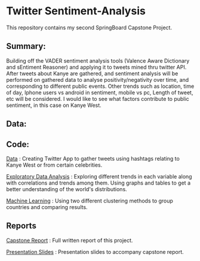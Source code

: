 # Twitter Sentiment-Analysis


This repository contains my second SpringBoard Capstone Project.

## Summary: 
Building off the VADER sentiment analysis tools (Valence Aware Dictionary and sEntiment Reasoner) and applying it to tweets mined thru twitter API. After tweets about Kanye are gathered, and sentiment analysis will be performed on gathered data to analyse positivity/negativity over time, and corresponding to different public events. Other trends such as location, time of day, Iphone users vs android in sentiment, mobile vs pc, Length of tweet, etc will be considered. I would like to see what factors contribute to public sentiment, in this case on Kanye West. 

## Data:

## Code:

[Data](https://github.com/SilasNeptune/Dental-Health-in-Youth/blob/master/CleanData.ipynb) : Creating Twitter App to gather tweets using hashtags relating to Kanye West or from certain celebrities. 


[Exploratory Data Analysis](https://github.com/SilasNeptune/Dental-Health-in-Youth/blob/master/EDA_and_Inferential_Statistics.ipynb) : Exploring different trends in each variable along with correlations and trends among them. Using graphs and tables to get a better understanding of the world's distributions.


[Machine Learning](https://github.com/SilasNeptune/Dental-Health-in-Youth/blob/master/Machine%20Learning.ipynb) : Using two different clustering methods to group countries and comparing results.

## Reports
 
[Capstone Report](https://github.com/SilasNeptune/Dental-Health-in-Youth/blob/master/Capstone%20Project%201.pdf) : Full written report of this project.

[Presentation Slides](https://github.com/SilasNeptune/Dental-Health-in-Youth/blob/master/Dental%20Issues%20in%20Youth%20across%20the%20Globe.pdf) : Presentation slides to accompany capstone report.
